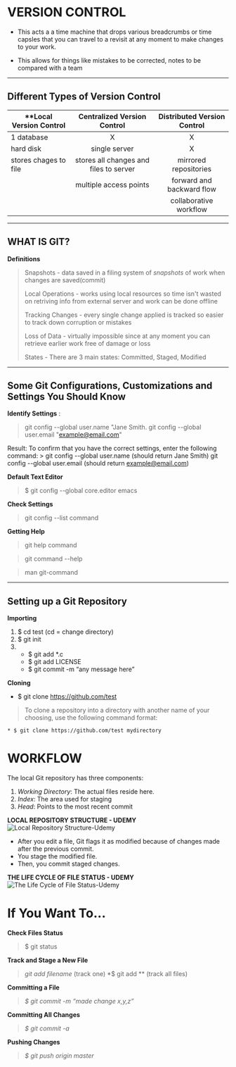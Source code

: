 # VERSION CONTROL
  * This acts a a time machine that drops various breadcrumbs or time capsles that you can travel to a revisit at any moment to make changes to your work. 
  
  * This allows for things like mistakes to be corrected, notes to be compared with a team 
------------------------------------------------------------------------------------------------------------------------------------------------  
  ## Different Types of Version Control 
  
   |**Local Version Control | Centralized Version Control | Distributed Version Control |
   |  --------------------- | :--------------------------:| :-------------------------: |
   | 1 database             |             X                |              X
   | hard disk              |  single server               |              X
   | stores chages to file  |  stores all changes and files to server     | mirrored repositories
   |                        |  multiple access points     | forward and backward flow 
   |                        |                             | collaborative workflow

--------------------------------------------------------------------------------------------------------------------------------------------------

## WHAT IS GIT?
  
  **Definitions**
  >Snapshots - data saved in a filing system of *snapshots* of work when changes are saved(commit)
  >
  >Local Operations - works using local resources so time isn't wasted on retriving info from external server and work can be done offline
  >
  >Tracking Changes - every single change applied is tracked so easier to track down corruption or mistakes
  >
  >Loss of Data - virtually impossible since at any moment you can retrieve earlier work free of damage or loss
  >
  >States - There are 3 main states: Committed, Staged, Modified

--------------------------------------------------------------------------------------------------------------------------------------------------

## Some Git Configurations, Customizations and Settings You Should Know

**Identify Settings** :
  >git config --global user.name "Jane Smith.    git config --global user.email "example@email.com"

  Result: To confirm that you have the correct settings, enter the following command:
    > git config --global user.name (should return Jane Smith) git config --global user.email (should return example@email.com)

**Default Text Editor**
  >$ git config --global core.editor emacs

**Check Settings**
  >git config --list command

**Getting Help**
  >git help command

  >git command --help

  >man git-command

-----------------------------------------------------------------------------------------------------------------------------------------------


## Setting up a Git Repository

**Importing**
  1. $ cd test (cd = change directory)
  2. $ git init
  3. 
      * $ git add *.c
      * $ git add LICENSE
      * $ git commit -m “any message here”
      
**Cloning**
  * $ git clone https://github.com/test
  > To clone a repository into a directory with another name of your choosing, use the following command format:

    * $ git clone https://github.com/test mydirectory
    
    
# WORKFLOW
 
The local Git repository has three components:

1. *Working Directory*: The actual files reside here.
2. *Index*: The area used for staging
3. *Head*: Points to the most recent commit

 **LOCAL REPOSITORY STRUCTURE - UDEMY**
![Local Repository Structure-Udemy](https://blog.udemy.com/wp-content/uploads/2015/08/image036.png)


* After you edit a file, Git flags it as modified because of changes made after the previous commit.
* You stage the modified file.
* Then, you commit staged changes.

 **THE LIFE CYCLE OF FILE STATUS - UDEMY**
![The Life Cycle of File Status-Udemy](https://blog.udemy.com/wp-content/uploads/2015/08/image006.png)



# **If You Want To...**
 
 **Check Files Status** 
  > $ git status

 **Track and Stage a New File**
  > *git add filename* (track one)
  > *$ git add ** (track all files)

 **Committing a File**
  > *$ git commit -m “made change x,y,z”*
  
 **Committing All Changes**
  > *$ git commit -a*

 **Pushing Changes**
  > *$ git push origin master*
